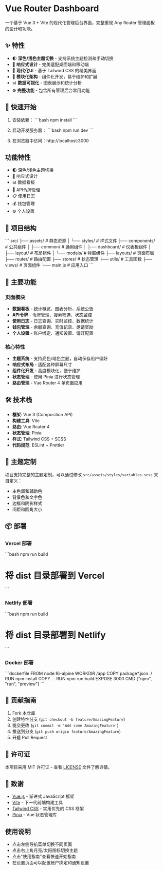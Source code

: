 # Vue Router Dashboard

一个基于 Vue 3 + Vite 的现代化管理后台界面，完整重现 Any Router 管理面板的设计和功能。

## ✨ 特性

- 🌓 **深色/浅色主题切换** - 支持系统主题检测和手动切换
- 📱 **响应式设计** - 完美适配桌面端和移动端
- 🎨 **现代化UI** - 基于 Tailwind CSS 的精美界面
- 🔧 **模块化架构** - 组件化开发，易于维护和扩展
- 📊 **数据可视化** - 图表展示和统计分析
- ⚙️ **完整功能** - 包含所有管理后台常用功能

## 🚀 快速开始

1. 安装依赖：
\`\`\`bash
npm install
\`\`\`

2. 启动开发服务器：
\`\`\`bash
npm run dev
\`\`\`

3. 在浏览器中访问：http://localhost:3000

## 功能特性

- 🌓 深色/浅色主题切换
- 📱 响应式设计
- 📊 数据看板
- 🔗 API令牌管理
- 📋 使用日志
- 💰 钱包管理
- ⚙️ 个人设置

## 📁 项目结构

\`\`\`
src/
├── assets/           # 静态资源
│   └── styles/      # 样式文件
├── components/      # 公共组件
│   ├── common/     # 通用组件
│   ├── dashboard/  # 仪表板组件
│   ├── layout/     # 布局组件
│   └── modals/     # 弹窗组件
├── layouts/        # 页面布局
├── router/         # 路由配置
├── stores/         # 状态管理
├── utils/          # 工具函数
├── views/          # 页面组件
└── main.js         # 应用入口
\`\`\`

## 🎯 主要功能

### 页面模块

- **数据看板** - 统计概览、图表分析、系统公告
- **API令牌** - 令牌管理、搜索筛选、状态监控
- **使用日志** - 日志查询、实时监控、数据统计
- **钱包管理** - 余额查询、充值记录、邀请奖励
- **个人设置** - 账户绑定、通知设置、偏好配置

### 核心特性

- **主题系统** - 支持亮色/暗色主题，自动保存用户偏好
- **响应式布局** - 适配各种屏幕尺寸
- **组件化开发** - 高度模块化，便于维护
- **状态管理** - 使用 Pinia 进行状态管理
- **路由管理** - Vue Router 4 单页面应用

## 🛠️ 技术栈

- **框架**: Vue 3 (Composition API)
- **构建工具**: Vite
- **路由**: Vue Router 4
- **状态管理**: Pinia
- **样式**: Tailwind CSS + SCSS
- **代码规范**: ESLint + Prettier

## 🎨 主题定制

项目支持完整的主题定制，可以通过修改 `src/assets/styles/variables.scss` 来自定义：

- 主色调和辅助色
- 背景色和文字色
- 边框和阴影样式
- 间距和圆角大小

## 📦 部署

### Vercel 部署

\`\`\`bash
npm run build
# 将 dist 目录部署到 Vercel
\`\`\`

### Netlify 部署

\`\`\`bash
npm run build
# 将 dist 目录部署到 Netlify
\`\`\`

### Docker 部署

\`\`\`dockerfile
FROM node:16-alpine
WORKDIR /app
COPY package*.json ./
RUN npm install
COPY . .
RUN npm run build
EXPOSE 3000
CMD ["npm", "run", "preview"]
\`\`\`

## 🤝 贡献指南

1. Fork 本仓库
2. 创建特性分支 (`git checkout -b feature/AmazingFeature`)
3. 提交更改 (`git commit -m 'Add some AmazingFeature'`)
4. 推送到分支 (`git push origin feature/AmazingFeature`)
5. 开启 Pull Request

## 📄 许可证

本项目采用 MIT 许可证 - 查看 [LICENSE](LICENSE) 文件了解详情。

## 🙏 致谢

- [Vue.js](https://vuejs.org/) - 渐进式 JavaScript 框架
- [Vite](https://vitejs.dev/) - 下一代前端构建工具
- [Tailwind CSS](https://tailwindcss.com/) - 实用优先的 CSS 框架
- [Pinia](https://pinia.vuejs.org/) - Vue 状态管理库

## 使用说明

- 点击左侧导航菜单切换不同页面
- 点击右上角月亮/太阳图标切换主题
- 点击"使用指南"查看快速开始指南
- 在设置页面可以配置账户绑定和通知设置

